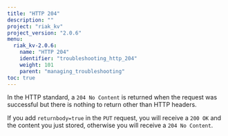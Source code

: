 ```yaml
---
title: "HTTP 204"
description: ""
project: "riak_kv"
project_version: "2.0.6"
menu:
  riak_kv-2.0.6:
    name: "HTTP 204"
    identifier: "troubleshooting_http_204"
    weight: 101
    parent: "managing_troubleshooting"
toc: true
---
```


In the HTTP standard, a `204 No Content` is returned when the request was successful but there is nothing to return other than HTTP headers.

If you add `returnbody=true` in the `PUT` request, you will receive a `200 OK` and the content you just stored, otherwise you will receive a `204 No Content`.

